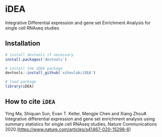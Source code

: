 # iDEA
Integrative Differential expression and gene set Enrichment Analysis for single cell RNAseq studies 

Installation
------------
``` r
# install devtools if necessary
install.packages('devtools')

# install the iDEA package
devtools::install_github('xzhoulab/iDEA')

# load package
library(iDEA)
```

How to cite `iDEA`
-------------------
Ying Ma, Shiquan Sun, Evan T. Keller, Mengjie Chen and Xiang Zhou#. Integrative differential expression and gene set enrichment analysis using summary statistics for single cell RNAseq studies, Nature Communications 2020.(https://www.nature.com/articles/s41467-020-15298-6)

